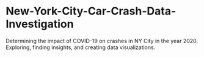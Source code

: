 # New-York-City-Car-Crash-Data-Investigation
Determining the impact of COVID-19 on crashes in NY City in the year 2020. Exploring, finding insights, and creating data visualizations.
